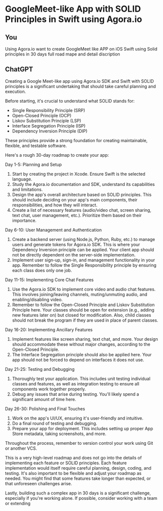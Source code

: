# GoogleMeet-like App with SOLID Principles in Swift using Agora.io

## You
Using Agora.io want to create GoogleMeet like APP on iOS Swift using Solid principles in 30 days full road mape and detail discription

## ChatGPT
Creating a Google Meet-like app using Agora.io SDK and Swift with SOLID principles is a significant undertaking that should take careful planning and execution.

Before starting, it's crucial to understand what SOLID stands for:

- Single Responsibility Principle (SRP)
- Open-Closed Principle (OCP)
- Liskov Substitution Principle (LSP)
- Interface Segregation Principle (ISP)
- Dependency Inversion Principle (DIP)

These principles provide a strong foundation for creating maintainable, flexible, and testable software.

Here's a rough 30-day roadmap to create your app:

Day 1-5: Planning and Setup

1. Start by creating the project in Xcode. Ensure Swift is the selected language.
2. Study the Agora.io documentation and SDK, understand its capabilities and limitations.
3. Design the app's overall architecture based on SOLID principles. This should include deciding on your app's main components, their responsibilities, and how they will interact.
4. Create a list of necessary features (audio/video chat, screen sharing, text chat, user management, etc.). Prioritize them based on their importance.

Day 6-10: User Management and Authentication

1. Create a backend server (using Node.js, Python, Ruby, etc.) to manage users and generate tokens for Agora.io SDK. This is where your Dependency Inversion principle can be applied. Your client app should not be directly dependent on the server-side implementation.
2. Implement user sign-up, sign-in, and management functionality in your app. Remember to follow the Single Responsibility principle by ensuring each class does only one job.

Day 11-15: Implementing Core Chat Features

1. Use the Agora.io SDK to implement core video and audio chat features. This involves joining/leaving channels, muting/unmuting audio, and enabling/disabling video.
2. Remember to follow the Open-Closed Principle and Liskov Substitution Principle here. Your classes should be open for extension (e.g., adding new features later on) but closed for modification. Also, child classes should not break the program if they are used in place of parent classes.

Day 16-20: Implementing Ancillary Features

1. Implement features like screen sharing, text chat, and more. Your design should accommodate these without major changes, according to the Open-Closed Principle.
2. The Interface Segregation principle should also be applied here. Your app should not be forced to depend on interfaces it does not use.

Day 21-25: Testing and Debugging

1. Thoroughly test your application. This includes unit testing individual classes and features, as well as integration testing to ensure all components work together properly.
2. Debug any issues that arise during testing. You'll likely spend a significant amount of time here.

Day 26-30: Polishing and Final Touches

1. Work on the app's UI/UX, ensuring it's user-friendly and intuitive.
2. Do a final round of testing and debugging.
3. Prepare your app for deployment. This includes setting up proper App Store metadata, taking screenshots, and more.

Throughout the process, remember to version control your work using Git or another VCS.

This is a very high-level roadmap and does not go into the details of implementing each feature or SOLID principles. Each feature implementation would itself require careful planning, design, coding, and testing. It's also important to be flexible and adjust your roadmap as needed. You might find that some features take longer than expected, or that unforeseen challenges arise.

Lastly, building such a complex app in 30 days is a significant challenge, especially if you're working alone. If possible, consider working with a team or extending


